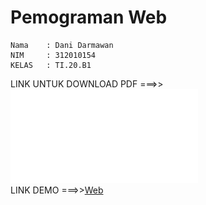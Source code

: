 # Pemograman Web
~~~
Nama    : Dani Darmawan
NIM     : 312010154
KELAS   : TI.20.B1
~~~

LINK UNTUK DOWNLOAD PDF ===>>![Link PDF](PDF_ANTRIAN.pdf)<br>
LINK DEMO ===>>[Web](http://http://uasloket.my.id/index)<br>